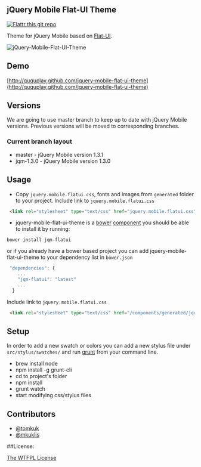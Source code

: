 ## jQuery Mobile Flat-UI Theme

[![Flattr this git repo](http://api.flattr.com/button/flattr-badge-large.png)](https://flattr.com/submit/auto?user_id=ququplay&url=https://github.com/ququplay/jquery-mobile-flat-ui-theme&title=jquery-mobile-flat-ui-theme&language=&tags=github&category=software) 

Theme for jQuery Mobile based on [Flat-UI](http://designmodo.com/demo/flat-ui/).

![jQuery-Mobile-Flat-UI-Theme](http://oi46.tinypic.com/xm2xlc.jpg)

## Demo

[http://ququplay.github.com/jquery-mobile-flat-ui-theme](http://ququplay.github.com/jquery-mobile-flat-ui-theme)

## Versions

We are going to use master branch to keep up to date with jQuery Mobile versions. Previous versions will be moved to corresponding branches.

### Current branch layout

- master - jQuery Mobile version 1.3.1
- jqm-1.3.0 - jQuery Mobile version 1.3.0

## Usage

- Copy `jquery.mobile.flatui.css`, fonts and images from `generated` folder to your project.
Include link to `jquery.mobile.flatui.css`

```html
 <link rel="stylesheet" type="text/css" href="jquery.mobile.flatui.css" />
```
- jquery-mobile-flat-ui-theme is a [bower](https://github.com/twitter/bower) [component](http://sindresorhus.com/bower-components/) you should be able to install it by running:

`bower install jqm-flatui`

or if you already have a bower based project you can add jquery-mobile-flat-ui-theme to your dependency list in `bower.json`

```js
 "dependencies": {
    ...
    "jqm-flatui": "latest"
    ...
  }
```

Include link to `jquery.mobile.flatui.css`

```html
 <link rel="stylesheet" type="text/css" href="/components/generated/jquery.mobile.flatui.css" />
```

## Setup

In order to add a new swatch or colors you can add a new stylus file under `src/stylus/swatches/` and run [grunt](http://gruntjs.com/) from your command line.

- brew install node
- npm install -g grunt-cli
- cd to project's folder
- npm install
- grunt watch
- start modifying css/stylus files

## Contributors

* [@tomkuk](http://github.com/tomkuk)
* [@mkuklis](http://github.com/mkuklis)

##License:

[The WTFPL License](http://en.wikipedia.org/wiki/WTFPL)

